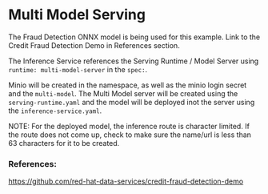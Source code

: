 # Multi Model Serving

The Fraud Detection ONNX model is being used for this example. Link to the Credit Fraud Detection Demo in References section.

The Inference Service references the Serving Runtime / Model Server using `runtime: multi-model-server` in the `spec:`.

Minio will be created in the namespace, as well as the minio login secret and the `multi-model`. The Multi Model server will be created using the `serving-runtime.yaml` and the model will be deployed inot the server using the `inference-service.yaml`.

NOTE: For the deployed model, the inference route is character limited. If the route does not come up, check to make sure the name/url is less than 63 characters for it to be created.

### References:
https://github.com/red-hat-data-services/credit-fraud-detection-demo
